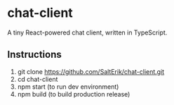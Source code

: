 # chat-client

A tiny React-powered chat client, written in TypeScript.

## Instructions

1. git clone https://github.com/SaltErik/chat-client.git
2. cd chat-client
3. npm start (to run dev environment)
4. npm build (to build production release)
